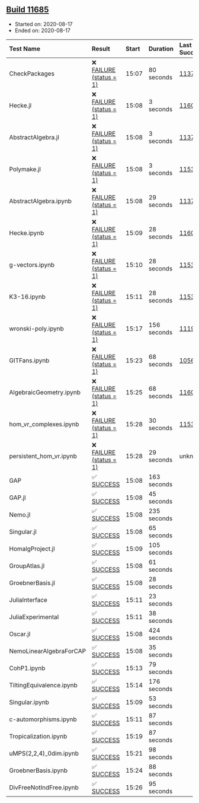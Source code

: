 ## [Build 11685](https://oscarci.mathematik.uni-kl.de/job/oscar/11685/)

* Started on: 2020-08-17
* Ended on: 2020-08-17

| Test Name    | Result | Start | Duration | Last Success | First Failure |
|:-------------|:-------|:------|:---------|:-------------|:--------------|
| CheckPackages | ❌ [FAILURE (status = 1)](https://oscarci.mathematik.uni-kl.de/job/oscar/11685/artifact/logs/build-11685/CheckPackages.log) | 15:07 | 80 seconds | [11376](https://oscarci.mathematik.uni-kl.de/job/oscar/11376/) | [11377](https://oscarci.mathematik.uni-kl.de/job/oscar/11377/) |
| Hecke.jl | ❌ [FAILURE (status = 1)](https://oscarci.mathematik.uni-kl.de/job/oscar/11685/artifact/logs/build-11685/Hecke.jl.log) | 15:08 | 3 seconds | [11602](https://oscarci.mathematik.uni-kl.de/job/oscar/11602/) | [11603](https://oscarci.mathematik.uni-kl.de/job/oscar/11603/) |
| AbstractAlgebra.jl | ❌ [FAILURE (status = 1)](https://oscarci.mathematik.uni-kl.de/job/oscar/11685/artifact/logs/build-11685/AbstractAlgebra.jl.log) | 15:08 | 3 seconds | [11376](https://oscarci.mathematik.uni-kl.de/job/oscar/11376/) | [11377](https://oscarci.mathematik.uni-kl.de/job/oscar/11377/) |
| Polymake.jl | ❌ [FAILURE (status = 1)](https://oscarci.mathematik.uni-kl.de/job/oscar/11685/artifact/logs/build-11685/Polymake.jl.log) | 15:08 | 3 seconds | [11532](https://oscarci.mathematik.uni-kl.de/job/oscar/11532/) | [11533](https://oscarci.mathematik.uni-kl.de/job/oscar/11533/) |
| AbstractAlgebra.ipynb | ❌ [FAILURE (status = 1)](https://oscarci.mathematik.uni-kl.de/job/oscar/11685/artifact/logs/build-11685/AbstractAlgebra.ipynb.log) | 15:08 | 29 seconds | [11376](https://oscarci.mathematik.uni-kl.de/job/oscar/11376/) | [11377](https://oscarci.mathematik.uni-kl.de/job/oscar/11377/) |
| Hecke.ipynb | ❌ [FAILURE (status = 1)](https://oscarci.mathematik.uni-kl.de/job/oscar/11685/artifact/logs/build-11685/Hecke.ipynb.log) | 15:09 | 28 seconds | [11602](https://oscarci.mathematik.uni-kl.de/job/oscar/11602/) | [11603](https://oscarci.mathematik.uni-kl.de/job/oscar/11603/) |
| g-vectors.ipynb | ❌ [FAILURE (status = 1)](https://oscarci.mathematik.uni-kl.de/job/oscar/11685/artifact/logs/build-11685/g-vectors.ipynb.log) | 15:10 | 28 seconds | [11532](https://oscarci.mathematik.uni-kl.de/job/oscar/11532/) | [11533](https://oscarci.mathematik.uni-kl.de/job/oscar/11533/) |
| K3-16.ipynb | ❌ [FAILURE (status = 1)](https://oscarci.mathematik.uni-kl.de/job/oscar/11685/artifact/logs/build-11685/K3-16.ipynb.log) | 15:11 | 28 seconds | [11532](https://oscarci.mathematik.uni-kl.de/job/oscar/11532/) | [11533](https://oscarci.mathematik.uni-kl.de/job/oscar/11533/) |
| wronski-poly.ipynb | ❌ [FAILURE (status = 1)](https://oscarci.mathematik.uni-kl.de/job/oscar/11685/artifact/logs/build-11685/wronski-poly.ipynb.log) | 15:17 | 156 seconds | [11192](https://oscarci.mathematik.uni-kl.de/job/oscar/11192/) | [11193](https://oscarci.mathematik.uni-kl.de/job/oscar/11193/) |
| GITFans.ipynb | ❌ [FAILURE (status = 1)](https://oscarci.mathematik.uni-kl.de/job/oscar/11685/artifact/logs/build-11685/GITFans.ipynb.log) | 15:23 | 68 seconds | [10566](https://oscarci.mathematik.uni-kl.de/job/oscar/10566/) | [10567](https://oscarci.mathematik.uni-kl.de/job/oscar/10567/) |
| AlgebraicGeometry.ipynb | ❌ [FAILURE (status = 1)](https://oscarci.mathematik.uni-kl.de/job/oscar/11685/artifact/logs/build-11685/AlgebraicGeometry.ipynb.log) | 15:25 | 68 seconds | [11602](https://oscarci.mathematik.uni-kl.de/job/oscar/11602/) | [11603](https://oscarci.mathematik.uni-kl.de/job/oscar/11603/) |
| hom_vr_complexes.ipynb | ❌ [FAILURE (status = 1)](https://oscarci.mathematik.uni-kl.de/job/oscar/11685/artifact/logs/build-11685/hom_vr_complexes.ipynb.log) | 15:28 | 30 seconds | [11532](https://oscarci.mathematik.uni-kl.de/job/oscar/11532/) | [11533](https://oscarci.mathematik.uni-kl.de/job/oscar/11533/) |
| persistent_hom_vr.ipynb | ❌ [FAILURE (status = 1)](https://oscarci.mathematik.uni-kl.de/job/oscar/11685/artifact/logs/build-11685/persistent_hom_vr.ipynb.log) | 15:28 | 29 seconds | unknown | unknown |
| GAP | ✅ [SUCCESS](https://oscarci.mathematik.uni-kl.de/job/oscar/11685/artifact/logs/build-11685/GAP.log) | 15:08 | 163 seconds |  |  |
| GAP.jl | ✅ [SUCCESS](https://oscarci.mathematik.uni-kl.de/job/oscar/11685/artifact/logs/build-11685/GAP.jl.log) | 15:08 | 45 seconds |  |  |
| Nemo.jl | ✅ [SUCCESS](https://oscarci.mathematik.uni-kl.de/job/oscar/11685/artifact/logs/build-11685/Nemo.jl.log) | 15:08 | 235 seconds |  |  |
| Singular.jl | ✅ [SUCCESS](https://oscarci.mathematik.uni-kl.de/job/oscar/11685/artifact/logs/build-11685/Singular.jl.log) | 15:08 | 65 seconds |  |  |
| HomalgProject.jl | ✅ [SUCCESS](https://oscarci.mathematik.uni-kl.de/job/oscar/11685/artifact/logs/build-11685/HomalgProject.jl.log) | 15:09 | 105 seconds |  |  |
| GroupAtlas.jl | ✅ [SUCCESS](https://oscarci.mathematik.uni-kl.de/job/oscar/11685/artifact/logs/build-11685/GroupAtlas.jl.log) | 15:08 | 61 seconds |  |  |
| GroebnerBasis.jl | ✅ [SUCCESS](https://oscarci.mathematik.uni-kl.de/job/oscar/11685/artifact/logs/build-11685/GroebnerBasis.jl.log) | 15:08 | 28 seconds |  |  |
| JuliaInterface | ✅ [SUCCESS](https://oscarci.mathematik.uni-kl.de/job/oscar/11685/artifact/logs/build-11685/JuliaInterface.log) | 15:11 | 23 seconds |  |  |
| JuliaExperimental | ✅ [SUCCESS](https://oscarci.mathematik.uni-kl.de/job/oscar/11685/artifact/logs/build-11685/JuliaExperimental.log) | 15:11 | 38 seconds |  |  |
| Oscar.jl | ✅ [SUCCESS](https://oscarci.mathematik.uni-kl.de/job/oscar/11685/artifact/logs/build-11685/Oscar.jl.log) | 15:08 | 424 seconds |  |  |
| NemoLinearAlgebraForCAP | ✅ [SUCCESS](https://oscarci.mathematik.uni-kl.de/job/oscar/11685/artifact/logs/build-11685/NemoLinearAlgebraForCAP.log) | 15:08 | 35 seconds |  |  |
| CohP1.ipynb | ✅ [SUCCESS](https://oscarci.mathematik.uni-kl.de/job/oscar/11685/artifact/logs/build-11685/CohP1.ipynb.log) | 15:13 | 79 seconds |  |  |
| TiltingEquivalence.ipynb | ✅ [SUCCESS](https://oscarci.mathematik.uni-kl.de/job/oscar/11685/artifact/logs/build-11685/TiltingEquivalence.ipynb.log) | 15:14 | 176 seconds |  |  |
| Singular.ipynb | ✅ [SUCCESS](https://oscarci.mathematik.uni-kl.de/job/oscar/11685/artifact/logs/build-11685/Singular.ipynb.log) | 15:09 | 53 seconds |  |  |
| c-automorphisms.ipynb | ✅ [SUCCESS](https://oscarci.mathematik.uni-kl.de/job/oscar/11685/artifact/logs/build-11685/c-automorphisms.ipynb.log) | 15:11 | 87 seconds |  |  |
| Tropicalization.ipynb | ✅ [SUCCESS](https://oscarci.mathematik.uni-kl.de/job/oscar/11685/artifact/logs/build-11685/Tropicalization.ipynb.log) | 15:19 | 87 seconds |  |  |
| uMPS(2,2,4)_0dim.ipynb | ✅ [SUCCESS](https://oscarci.mathematik.uni-kl.de/job/oscar/11685/artifact/logs/build-11685/uMPS-2-2-4-_0dim.ipynb.log) | 15:21 | 98 seconds |  |  |
| GroebnerBasis.ipynb | ✅ [SUCCESS](https://oscarci.mathematik.uni-kl.de/job/oscar/11685/artifact/logs/build-11685/GroebnerBasis.ipynb.log) | 15:24 | 88 seconds |  |  |
| DivFreeNotIndFree.ipynb | ✅ [SUCCESS](https://oscarci.mathematik.uni-kl.de/job/oscar/11685/artifact/logs/build-11685/DivFreeNotIndFree.ipynb.log) | 15:26 | 95 seconds |  |  |
